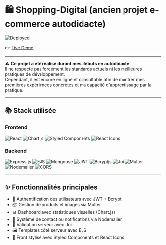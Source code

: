 # 🛍️ Shopping-Digital (ancien projet e-commerce autodidacte)

[![Deployed](https://img.shields.io/badge/Site%20en%20ligne-Disponible-32CD32?style=for-the-badge)](https://e-commerce-full-stack-front.vercel.app/)

👉 [Live Demo](https://e-commerce-full-stack-front.vercel.app/)

---

⚠️ **Ce projet a été réalisé durant mes débuts en autodidacte.**  
Il ne respecte pas forcément les standards actuels ni les meilleures pratiques de développement.  
Cependant, il est encore en ligne et consultable afin de montrer mes premières expériences concrètes et ma capacité d'apprentissage par la pratique.

---

## 📚 Stack utilisée

### Frontend

<p align="left">
  <img src="https://img.shields.io/badge/React-61DAFB?style=for-the-badge&logo=react&logoColor=black" alt="React" />
  <img src="https://img.shields.io/badge/Chart.js-FF6384?style=for-the-badge&logo=chartdotjs&logoColor=white" alt="Chart.js" />
  <img src="https://img.shields.io/badge/Styled%20Components-DB7093?style=for-the-badge&logo=styled-components&logoColor=white" alt="Styled Components" />
  <img src="https://img.shields.io/badge/React%20Icons-61DAFB?style=for-the-badge&logo=react&logoColor=black" alt="React Icons" />
</p>

### Backend

<p align="left">
  <img src="https://img.shields.io/badge/Express.js-000000?style=for-the-badge&logo=express&logoColor=white" alt="Express.js" />
  <img src="https://img.shields.io/badge/EJS-8BC34A?style=for-the-badge" alt="EJS" />
  <img src="https://img.shields.io/badge/Mongoose-880000?style=for-the-badge&logo=mongodb&logoColor=white" alt="Mongoose" />
  <img src="https://img.shields.io/badge/JSONWebToken-000000?style=for-the-badge&logo=jsonwebtokens&logoColor=white" alt="JWT" />
  <img src="https://img.shields.io/badge/Bcryptjs-F4B400?style=for-the-badge" alt="Bcryptjs" />
  <img src="https://img.shields.io/badge/Joi-4B32C3?style=for-the-badge" alt="Joi" />
  <img src="https://img.shields.io/badge/Multer-3A3A3A?style=for-the-badge" alt="Multer" />
  <img src="https://img.shields.io/badge/Nodemailer-yellow?style=for-the-badge" alt="Nodemailer" />
  <img src="https://img.shields.io/badge/CORS-0056D2?style=for-the-badge" alt="CORS" />
</p>

---

## ✨ Fonctionnalités principales

- 🔐 Authentification des utilisateurs avec JWT + Bcrypt
- 📦 Gestion de produits et images via Multer
- 📊 Dashboard avec statistiques visuelles (Chart.js)
- 📧 Système de contact ou notifications via Nodemailer
- 🧼 Validation serveur avec Joi
- 🖼️ Templates côté serveur avec EJS
- 🛒 Front stylisé avec Styled Components et React Icons


